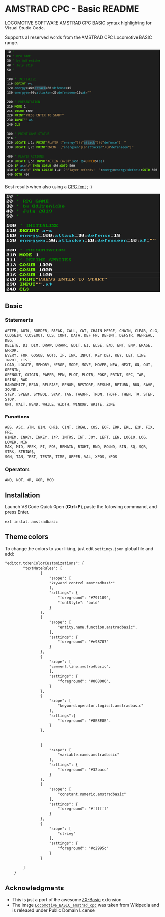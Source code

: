 # AMSTRAD CPC - Basic README

LOCOMOTIVE SOFTWARE AMSTRAD CPC BASIC syntax highlighting for Visual Studio Code.

Supports all reserved words from the AMSTRAD CPC Locomotive BASIC range.


![Sample showing colorized code](images/basic.png)

Best results when also using a [CPC font](https://fonts2u.com/download/amstrad-cpc464-regular.font) ;-)

![Sample showing code with AMSTRAD CPC code](images/cpc-font.png)

## Basic

### Statements

```text
AFTER, AUTO, BORDER, BREAK, CALL, CAT, CHAIN MERGE, CHAIN, CLEAR, CLG, 
CLOSEIN, CLOSEOUT, CLS, CONT, DATA, DEF FN, DEFINT, DEFSTR, DEFREAL, DEG, 
DELETE, DI, DIM, DRAW, DRAWR, EDIT, EI, ELSE, END, ENT, ENV, ERASE, ERROR, 
EVERY, FOR, GOSUB, GOTO, IF, INK, INPUT, KEY DEF, KEY, LET, LINE INPUT, LIST, 
LOAD, LOCATE, MEMORY, MERGE, MODE, MOVE, MOVER, NEW, NEXT, ON, OUT, OPENIN, 
OPENOUT, ORIGIN, PAPER, PEN, PLOT, PLOTR, POKE, PRINT, SPC, TAB, USING, RAD, 
RANDOMIZE, READ, RELEASE, RENUM, RESTORE, RESUME, RETURN, RUN, SAVE, SOUND, 
STEP, SPEED, SYMBOL, SWAP, TAG, TAGOFF, TRON, TROFF, THEN, TO, STEP, STOP, 
UNT, WAIT, WEND, WHILE, WIDTH, WINDOW, WRITE, ZONE
```

### Functions

```text
ABS, ASC, ATN, BIN, CHR$, CINT, CREAL, COS, EOF, ERR, ERL, EXP, FIX, FRE, 
HIMEM, INKEY, INKEY, INP, INTRS, INT, JOY, LEFT, LEN, LOG10, LOG, LOWER, MIN, 
MAX, MID, PEEK, PI, POS, REMAIN, RIGHT, RND, ROUND, SIN, SQ, SQR, STR$, STRING$, 
SGN, TAN, TEST, TESTR, TIME, UPPER, VAL, XPOS, YPOS
```

### Operators

```text
AND, NOT, OR, XOR, MOD
```

## Installation

Launch VS Code Quick Open (**Ctrl+P**), paste the following commnand, and press Enter.

```vscode
ext install amstradbasic
```

## Theme colors

To change the colors to your liking, just edit `settings.json` global file and add:

```
"editor.tokenColorCustomizations": {
        "textMateRules": [
                {
                    "scope": [
                    "keyword.control.amstradbasic"
                    ],
                    "settings": {
                        "foreground": "#79f109",
                        "fontStyle": "bold"
                    }
                },
                {
                    "scope": [
                        "entity.name.function.amstradbasic",
                    ],
                    "settings": {
                        "foreground": "#e98707"
                    }
                },
                {
                    "scope": [
                    "comment.line.amstradbasic",
                    ],
                    "settings": {
                        "foreground": "#008000",
                    }
                },
                {
                    "scope": [
                        "keyword.operator.logical.amstradbasic"
                    ],
                    "settings":{
                        "foreground": "#8E8E8E",
                    }
                },
                
                
                {
                    "scope": [
                        "variable.name.amstradbasic"
                    ],
                    "settings": {
                        "foreground": "#32bacc"
                    }
                },
                {
                    "scope": [
                        "constant.numeric.amstradbasic"
                    ],
                    "settings": {
                        "foreground": "#ffffff"
                    }
                },
                {
                    "scope": [
                        "string"
                    ],
                    "settings": {
                        "foreground": "#c2995c"
                    }
                }
                
        ]
    }
```


## Acknowledgments

- This is just a port of the awesome [ZX-Basic](https://github.com/jsanjose/zxbasic-vscode) extension
- The image [`Locomotive_BASIC_amstrad_cpc`](https://en.wikipedia.org/wiki/Locomotive_BASIC#/media/File:Locomotive_BASIC_amstrad_cpc.PNG) was taken from Wikipedia and is released under Public Domain License
